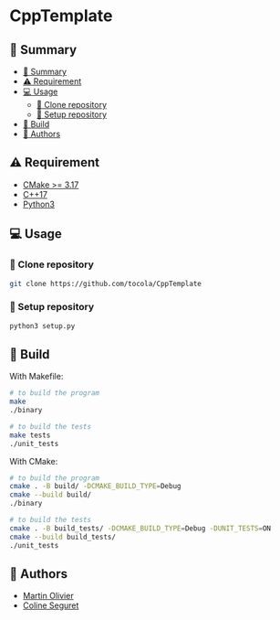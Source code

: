 # CppTemplate

## :book: Summary
  - [:book: Summary](#book-summary)
  - [:warning: Requirement](#warning-requirement)
  - [:computer: Usage](#computer-usage)
    - [:rocket: Clone repository](#rocket-clone-repository)
    - [:wrench: Setup repository](#wrench-setup-repository)
  - [:hammer: Build](#hammer-build)
  - [:bust_in_silhouette: Authors](#bust_in_silhouette-authors)

## :warning: Requirement

- [CMake >= 3.17](https://cmake.org/download/)
- [C++17](https://en.cppreference.com/w/cpp/17)
- [Python3](https://www.python.org/download/releases/3.0/)

## :computer: Usage

### :rocket: Clone repository

```sh
git clone https://github.com/tocola/CppTemplate
```

### :wrench: Setup repository

```sh
python3 setup.py
```

## :hammer: Build

With Makefile:
```sh
# to build the program
make
./binary

# to build the tests
make tests
./unit_tests
```

With CMake:
```sh
# to build the program
cmake . -B build/ -DCMAKE_BUILD_TYPE=Debug
cmake --build build/
./binary

# to build the tests
cmake . -B build_tests/ -DCMAKE_BUILD_TYPE=Debug -DUNIT_TESTS=ON
cmake --build build_tests/
./unit_tests
```

## :bust_in_silhouette: Authors

 - [Martin Olivier](https://github.com/tocola)
 - [Coline Seguret](https://github.com/Cleopha)